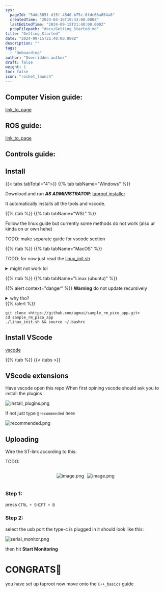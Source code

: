 ```yaml
---
sys:
  pageId: "54dc585f-d15f-45d0-b75c-8fdc66a854a8"
  createdTime: "2024-04-16T19:43:00.000Z"
  lastEditedTime: "2024-09-15T21:40:00.000Z"
  propFilepath: "docs/Getting_Started.md"
title: "Getting_Started"
date: "2024-09-15T21:40:00.000Z"
description: ""
tags:
  - "Onboarding"
author: "Overridden author"
draft: false
weight: 1
toc: false
icon: "rocket_launch"
---
```


## Computer Vision guide:

[link_to_page](86d45bc0-388b-4d26-8848-44f255f73d0e)

## ROS guide:

[link_to_page](3c76c1de-ec8f-46d6-8b0a-294005edc2d5)

## Controls guide:

## Install

{{< tabs tabTotal="4">}}
{{% tab tabName="Windows" %}}

Download and run _**AS ADMINISTRATOR**_: [taproot installer](https://github.com/Thornbots/TeachingFreshies/releases/tag/1.0)

It automatically installs all the tools and vscode.

{{% /tab %}}
{{% tab tabName="WSL" %}}

Follow the linux guide but currently some methods do not work (also ur kinda on ur own hehe)

TODO: make separate guide for vscode section

{{% /tab %}}
{{% tab tabName="MacOS" %}}

TODO: for now just read the [linux_init.sh](https://github.com/agmui/sample_rm_pico_app/blob/main/linux_init.sh)

<details>
<summary>might not work lol</summary>

`brew install libusb pkg-config`

Next install: [vscode](https://code.visualstudio.com/Download)

</details>

{{% /tab %}}
{{% tab tabName="Linux (ubuntu)" %}}

{{% alert context="danger" %}}
**Warning** do not update recursively
<details>
<summary>why tho?</summary>
There are some submodules that may go on for a while (like tinyusb) and I highly
recommend you don't need to get them.
If you want to see what submodules I update just look in `linux_init.sh`
</details>
{{% /alert %}}

```shell
git clone <https://github.com/agmui/sample_rm_pico_app.git>
cd sample_rm_pico_app
./linux_init.sh && source ~/.bashrc
```

## Install VScode

[vscode](https://code.visualstudio.com/Download)

{{% /tab %}}
{{< /tabs >}}

## VScode extensions

Have vscode open this repo
When first opining vscode should ask you to install the plugins

![install_plugins.png](https://prod-files-secure.s3.us-west-2.amazonaws.com/d518164a-d88e-44d1-a4ee-3adb3bd8bce0/89bd30f0-1825-4e77-867b-0a41ce370880/install_plugins.png?X-Amz-Algorithm=AWS4-HMAC-SHA256&X-Amz-Content-Sha256=UNSIGNED-PAYLOAD&X-Amz-Credential=ASIAZI2LB466TJPNHXAH%2F20250214%2Fus-west-2%2Fs3%2Faws4_request&X-Amz-Date=20250214T061033Z&X-Amz-Expires=3600&X-Amz-Security-Token=IQoJb3JpZ2luX2VjEP7%2F%2F%2F%2F%2F%2F%2F%2F%2F%2FwEaCXVzLXdlc3QtMiJHMEUCIGnkwdg7EufBjvMxmlDDFMP7L5DCK9yw6A4KurjzHfrWAiEAupem8K6NFGytNWjIYAbjVY41udlV51WicBOFNvB7eE0q%2FwMIJxAAGgw2Mzc0MjMxODM4MDUiDOqBlv5UVYd3rz%2BHDircA8WHss%2BFzoTVjSBx2tARdF9i9GvOdzm95Rrem34MfTH1WKT1ldadbWfsMUv0JgbBuq0%2FR6%2Bvs6qQcv%2FhLr1qif6S0Hr3%2Bgy%2BddJc4yD5QjWJd4aVUW2dBkknHsT6ivHUE1%2FxvYmi9jfvvsh2qfhTDrrYCICrBAoiJVFTy0RDtyaYF00fD3HSoVahJBETiWijq0iEQRhqzb%2BCg9JCEa1ibdFX306XSCTndcjVMMo5zW51HzGBG5x%2Bpoh3PT3CXOKy966aZa7wvIj%2F6RLWu2pkmDRPmDEOyiDBV0y5LLnhsLov%2B4g72PTyOObTH2hrMcnerXf83WgRTFfqpX50HxNBOOfN8mu3EVnCcym7jdbht9Mv%2FjX4feqtpmO9c1sxCvhmHsioVWI%2FEXA%2FYFWgaXoM661Tp%2Bazm6doqNLTcl89pxYjRDsvFq5MPe%2FH6%2BLge%2BEvsLEKDioKe5%2F4xTfGx0xr9ucnYtZoqh3NLQHOh2Ajdydn29acO11iDQplJsGPyQJNf2nRDVHIU6MpF382oYEnoQybqa1Ln8WtyP6FwCh%2BtY5Vea%2F%2FE%2B%2FUrDYBIL3DJ0mOO3RVoCESev3Hb02lkBIEd7P5JBe9VYuv%2Bx%2BUChckMFY7We1kUH%2FJubpTrhRiMPmru70GOqUBSXS7KypnGFkygU4%2Be60QTnATfUc0sHysULmNgNcCR6EEGCA8JMA7bENEDMlrG2pQ%2FwsEwlkEzdOOrKaNjRyOPZ5DZbYwbluFsJIPOI53Uwm6ptnp3WaE6iibsEG6Vd%2BryS1%2FalCZ09ISXcDI%2F0gh4mFzKTizjVnKYNDxnPln5wCWYYmsuW1OGd9XSxk8sE2aFPY%2BmgVLvYF%2B0%2BzU9GsGNB9Iw%2B5R&X-Amz-Signature=db968c08b7e394f49433f0bb5ec70d5d13648f2f7855da1606378a7240bc08fd&X-Amz-SignedHeaders=host&x-id=GetObject)

If not just type `@recommended` here  

![recommended.png](https://prod-files-secure.s3.us-west-2.amazonaws.com/d518164a-d88e-44d1-a4ee-3adb3bd8bce0/61e661e9-5d85-4dfc-be0d-8d2097a5e793/recommended.png?X-Amz-Algorithm=AWS4-HMAC-SHA256&X-Amz-Content-Sha256=UNSIGNED-PAYLOAD&X-Amz-Credential=ASIAZI2LB466TJPNHXAH%2F20250214%2Fus-west-2%2Fs3%2Faws4_request&X-Amz-Date=20250214T061033Z&X-Amz-Expires=3600&X-Amz-Security-Token=IQoJb3JpZ2luX2VjEP7%2F%2F%2F%2F%2F%2F%2F%2F%2F%2FwEaCXVzLXdlc3QtMiJHMEUCIGnkwdg7EufBjvMxmlDDFMP7L5DCK9yw6A4KurjzHfrWAiEAupem8K6NFGytNWjIYAbjVY41udlV51WicBOFNvB7eE0q%2FwMIJxAAGgw2Mzc0MjMxODM4MDUiDOqBlv5UVYd3rz%2BHDircA8WHss%2BFzoTVjSBx2tARdF9i9GvOdzm95Rrem34MfTH1WKT1ldadbWfsMUv0JgbBuq0%2FR6%2Bvs6qQcv%2FhLr1qif6S0Hr3%2Bgy%2BddJc4yD5QjWJd4aVUW2dBkknHsT6ivHUE1%2FxvYmi9jfvvsh2qfhTDrrYCICrBAoiJVFTy0RDtyaYF00fD3HSoVahJBETiWijq0iEQRhqzb%2BCg9JCEa1ibdFX306XSCTndcjVMMo5zW51HzGBG5x%2Bpoh3PT3CXOKy966aZa7wvIj%2F6RLWu2pkmDRPmDEOyiDBV0y5LLnhsLov%2B4g72PTyOObTH2hrMcnerXf83WgRTFfqpX50HxNBOOfN8mu3EVnCcym7jdbht9Mv%2FjX4feqtpmO9c1sxCvhmHsioVWI%2FEXA%2FYFWgaXoM661Tp%2Bazm6doqNLTcl89pxYjRDsvFq5MPe%2FH6%2BLge%2BEvsLEKDioKe5%2F4xTfGx0xr9ucnYtZoqh3NLQHOh2Ajdydn29acO11iDQplJsGPyQJNf2nRDVHIU6MpF382oYEnoQybqa1Ln8WtyP6FwCh%2BtY5Vea%2F%2FE%2B%2FUrDYBIL3DJ0mOO3RVoCESev3Hb02lkBIEd7P5JBe9VYuv%2Bx%2BUChckMFY7We1kUH%2FJubpTrhRiMPmru70GOqUBSXS7KypnGFkygU4%2Be60QTnATfUc0sHysULmNgNcCR6EEGCA8JMA7bENEDMlrG2pQ%2FwsEwlkEzdOOrKaNjRyOPZ5DZbYwbluFsJIPOI53Uwm6ptnp3WaE6iibsEG6Vd%2BryS1%2FalCZ09ISXcDI%2F0gh4mFzKTizjVnKYNDxnPln5wCWYYmsuW1OGd9XSxk8sE2aFPY%2BmgVLvYF%2B0%2BzU9GsGNB9Iw%2B5R&X-Amz-Signature=aa875c709bc9e830b65ccd6f7d9130e97cc2c6adc4f64b959e95aaba515513d5&X-Amz-SignedHeaders=host&x-id=GetObject)

## Uploading

Wire the ST-link according to this:

TODO:

<div style="display: flex;flex-direction: row; column-gap:10px; max-width: 630px;justify-content: center;">
<div>

![image.png](https://prod-files-secure.s3.us-west-2.amazonaws.com/d518164a-d88e-44d1-a4ee-3adb3bd8bce0/210ecb78-1116-4d7b-b9b7-2292f66fa2c2/image.png?X-Amz-Algorithm=AWS4-HMAC-SHA256&X-Amz-Content-Sha256=UNSIGNED-PAYLOAD&X-Amz-Credential=ASIAZI2LB466RDVOFIAS%2F20250214%2Fus-west-2%2Fs3%2Faws4_request&X-Amz-Date=20250214T061036Z&X-Amz-Expires=3600&X-Amz-Security-Token=IQoJb3JpZ2luX2VjEP7%2F%2F%2F%2F%2F%2F%2F%2F%2F%2FwEaCXVzLXdlc3QtMiJGMEQCIEn9D3L4F%2BVew9V6tDrtY10DunwsHaaaoWdspPZNRWbdAiBvikth5RLx%2B%2FixBfgCPA%2BZJW7mw3V6jTwpJsIB7arEoCr%2FAwgnEAAaDDYzNzQyMzE4MzgwNSIMjQVqMKnXpeT2evQ3KtwDZ2UzzCuApdEM%2FQQTp2Tijd81lpkzGEgO5EuQE6qRNZQYtm9fzs13sWAbLQtAxpbIvsWkmqc5C00ZTxzFNbjtvFp2TSE%2FrZL8SGc6yHFfdC6HVJWgzUN633vclLNu0GWsrEBZUxa5CDTB%2BjrVz9YTvUEHzI5AU5RC%2BQhk8peMTFmuxI1nPzJFNBkwG33I%2B0gRgeZFGqP7gRpifLx6s2qkwXHJRu%2B5gHJVWTeWdrGsE4YjfKtvIfQlg9MyoU%2BPpvxDUEuVeW9Hs98b0swbj9MS6OdumHwlhLICjhUxzbV57OmPr3djZ9hCxrs4QPA7t4nC7j%2FiV3QbuK4BTjcPzNhramjw876OAm4kXGTxaUPRtkZGfo%2BKeQR9%2FrIQ7cEnoS4A07E0drf0oTNb8Qovr%2Fj1zweLyKoMeZQYamKDf5vxMrm%2BYiwvRFh9RvEfFdqVuepC4AWvxT1RWIu1rgDeiFhsmY71rHuncNRp0vipr91BjoAoYU5qu%2BGx75nSy0PL2%2BYK%2FbFUbj67TI%2BXNf9uV5zlusI5UcKRbmIzlY4e%2ByC%2Boj%2FTEyGbFsjtU8YhJcrRJaxfiXJk3cioV41jMA1Pez8BnC1l3ywDL96eC6CuYMbhRiZrfpHwjnnQOw8mnPow6qu7vQY6pgHfzzWSnlRueLdJa34zO%2BG1WzVQL7T79yMWH%2BInZNsTcyv2V0L%2FwhMF90htrMfldoVn52y%2FPc2XiI8fxau85sHQpabpxXA7VtinGxyTYM8Ly5%2F0MOQf9xBflNYgAg%2F%2Bja7Rj4XPsXklF21W97fbIAa4pNvRJBwfd6Ap7igcE2V2O7blB4zojTBHjpdRQFA9nK8uKQbl%2FYfgGUihKw5ltaX%2B62BApuAy&X-Amz-Signature=f3606ea7a663160926719e114909a2d738b1869482f5b911192c19ce4f54d63a&X-Amz-SignedHeaders=host&x-id=GetObject)

</div>
<div>

![image.png](https://prod-files-secure.s3.us-west-2.amazonaws.com/d518164a-d88e-44d1-a4ee-3adb3bd8bce0/33a0fd0f-8ca6-4a86-8e09-26e95ded1fff/image.png?X-Amz-Algorithm=AWS4-HMAC-SHA256&X-Amz-Content-Sha256=UNSIGNED-PAYLOAD&X-Amz-Credential=ASIAZI2LB466QDUJCZK6%2F20250214%2Fus-west-2%2Fs3%2Faws4_request&X-Amz-Date=20250214T061036Z&X-Amz-Expires=3600&X-Amz-Security-Token=IQoJb3JpZ2luX2VjEP7%2F%2F%2F%2F%2F%2F%2F%2F%2F%2FwEaCXVzLXdlc3QtMiJIMEYCIQCU1NRjlcmFwvEnbgKB%2BsBhtczOGlY9N9SuRXeTHc%2FtdQIhAOa2iVLyVrzHnBVBa5sTmvnCJRGOz27S4SCvlAtTGWHXKv8DCCcQABoMNjM3NDIzMTgzODA1Igywi8zyKwg5K12Hxwwq3ANrrxVy32ElLnN1%2BFX%2B8wNTn769z3cgskqfW7AsovL1Bd4PY0iWCDApdaFJOF24WshuO75Ia3UDe32vzCwp12h8xsc%2Bwq%2F6yn8veXFw4sQlskibXHmZlF8CDSLsRUodRNIDYtMsUiDZlgUYXJIdaDFCXL5u2pGgSO9dPw%2Fnb2TtZZk51sgj%2BLi0IjNnOFKiSEFX%2F3Ik4EtCBSyo8XRgUkc52XlsqjMSc1FcP3LZkwTJFeNyE1HdidqNBAIZ8id21t2B2unBrwd%2F0WOnHNz5ucfAf2Y%2BjTNSbPF28jEtEJv%2F%2BXbQz0CqvojKsTTzXYi3cv6bWzcs1ypIlyX2Qvsz3bTj9vaA3evVDkrwudPhLGBng8zd7RsyJ2zlkbcsOkVcO%2B5RKP5XvSv7GzZ2JZ%2BYbQ2LkM1X7JeaAQG4WaiJc5YagamCqFj%2BridlyzAti1gqKB%2BPIQNKv%2BhCBJzee32Se%2BQb6ggxeUtkW9gHU4P3gP3Zjc3PgTz2I0cCyh%2FUB0JOw3JMLz5HtpZGTNSIw%2FT4WlqXL8y9pBPpUv221rP35OXuVLEsuh1Cmdbgm9Ap6BUgs0iPR8KqMbJVDYCFM%2FOq7XkmIlAVi1qyI4bXovAjlKRWnLqLPHerwnRRlLiF9TCNrLu9BjqkAdDEMMuHn2Ka0mqb7PcrOQeOMlKp4%2FdtC6MhwUBpjiR5PM%2FexLVWh9c5ay0thECkdb6OT6SrNAQE3h25GA2fzfJEDuWsIAuagoElPMR1Zeg7hFA3J0wD12N87kMqrwlSdNT4HVmu96ORKUSGianBtAGrZKPwRiMttXQvNLTdEf2g%2F0tq2toSJyn9o%2FtQd1dWP%2Fj0%2FS8Ekv%2BAQRZXu0vwXlW9eagy&X-Amz-Signature=024ec1f1402f9ddd1d35e131507e414d9ffc09debb8be86663e6f5b2da1bd896&X-Amz-SignedHeaders=host&x-id=GetObject)

</div>
</div>

### Step 1:

press `CTRL + SHIFT + B`

### Step 2:

select the usb port the type-c is plugged in it should look like this:

![serial_monitor.png](https://prod-files-secure.s3.us-west-2.amazonaws.com/d518164a-d88e-44d1-a4ee-3adb3bd8bce0/f03f4774-05d4-4393-b6a0-d5efb6d315ab/serial_monitor.png?X-Amz-Algorithm=AWS4-HMAC-SHA256&X-Amz-Content-Sha256=UNSIGNED-PAYLOAD&X-Amz-Credential=ASIAZI2LB466TJPNHXAH%2F20250214%2Fus-west-2%2Fs3%2Faws4_request&X-Amz-Date=20250214T061033Z&X-Amz-Expires=3600&X-Amz-Security-Token=IQoJb3JpZ2luX2VjEP7%2F%2F%2F%2F%2F%2F%2F%2F%2F%2FwEaCXVzLXdlc3QtMiJHMEUCIGnkwdg7EufBjvMxmlDDFMP7L5DCK9yw6A4KurjzHfrWAiEAupem8K6NFGytNWjIYAbjVY41udlV51WicBOFNvB7eE0q%2FwMIJxAAGgw2Mzc0MjMxODM4MDUiDOqBlv5UVYd3rz%2BHDircA8WHss%2BFzoTVjSBx2tARdF9i9GvOdzm95Rrem34MfTH1WKT1ldadbWfsMUv0JgbBuq0%2FR6%2Bvs6qQcv%2FhLr1qif6S0Hr3%2Bgy%2BddJc4yD5QjWJd4aVUW2dBkknHsT6ivHUE1%2FxvYmi9jfvvsh2qfhTDrrYCICrBAoiJVFTy0RDtyaYF00fD3HSoVahJBETiWijq0iEQRhqzb%2BCg9JCEa1ibdFX306XSCTndcjVMMo5zW51HzGBG5x%2Bpoh3PT3CXOKy966aZa7wvIj%2F6RLWu2pkmDRPmDEOyiDBV0y5LLnhsLov%2B4g72PTyOObTH2hrMcnerXf83WgRTFfqpX50HxNBOOfN8mu3EVnCcym7jdbht9Mv%2FjX4feqtpmO9c1sxCvhmHsioVWI%2FEXA%2FYFWgaXoM661Tp%2Bazm6doqNLTcl89pxYjRDsvFq5MPe%2FH6%2BLge%2BEvsLEKDioKe5%2F4xTfGx0xr9ucnYtZoqh3NLQHOh2Ajdydn29acO11iDQplJsGPyQJNf2nRDVHIU6MpF382oYEnoQybqa1Ln8WtyP6FwCh%2BtY5Vea%2F%2FE%2B%2FUrDYBIL3DJ0mOO3RVoCESev3Hb02lkBIEd7P5JBe9VYuv%2Bx%2BUChckMFY7We1kUH%2FJubpTrhRiMPmru70GOqUBSXS7KypnGFkygU4%2Be60QTnATfUc0sHysULmNgNcCR6EEGCA8JMA7bENEDMlrG2pQ%2FwsEwlkEzdOOrKaNjRyOPZ5DZbYwbluFsJIPOI53Uwm6ptnp3WaE6iibsEG6Vd%2BryS1%2FalCZ09ISXcDI%2F0gh4mFzKTizjVnKYNDxnPln5wCWYYmsuW1OGd9XSxk8sE2aFPY%2BmgVLvYF%2B0%2BzU9GsGNB9Iw%2B5R&X-Amz-Signature=dfd4d786c9b434640df28cc848af76e5d99806cb3c9c692e4e3279c6521b4e98&X-Amz-SignedHeaders=host&x-id=GetObject)

then hit **Start Monitoring**

# CONGRATS🎉

you have set up taproot now move onto the `C++_basics` guide
